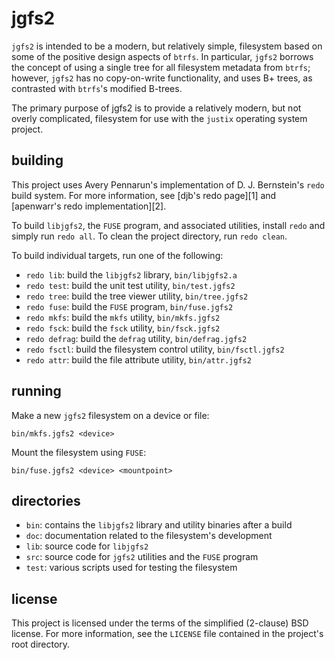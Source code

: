 jgfs2
=====
`jgfs2` is intended to be a modern, but relatively simple, filesystem based on
some of the positive design aspects of `btrfs`. In particular, `jgfs2` borrows
the concept of using a single tree for all filesystem metadata from `btrfs`;
however, `jgfs2` has no copy-on-write functionality, and uses B+ trees, as
contrasted with `btrfs`'s modified B-trees.

The primary purpose of jgfs2 is to provide a relatively modern, but not overly
complicated, filesystem for use with the `justix` operating system project.

building
--------
This project uses Avery Pennarun's implementation of D. J. Bernstein's `redo`
build system. For more information, see [djb's redo page][1] and [apenwarr's
redo implementation][2].

To build `libjgfs2`, the `FUSE` program, and associated utilities, install
`redo` and simply run `redo all`. To clean the project directory, run
`redo clean`.

To build individual targets, run one of the following:

- `redo lib`: build the `libjgfs2` library, `bin/libjgfs2.a`
- `redo test`: build the unit test utility, `bin/test.jgfs2`
- `redo tree`: build the tree viewer utility, `bin/tree.jgfs2`
- `redo fuse`: build the `FUSE` program, `bin/fuse.jgfs2`
- `redo mkfs`: build the `mkfs` utility, `bin/mkfs.jgfs2`
- `redo fsck`: build the `fsck` utility, `bin/fsck.jgfs2`
- `redo defrag`: build the `defrag` utility, `bin/defrag.jgfs2`
- `redo fsctl`: build the filesystem control utility, `bin/fsctl.jgfs2`
- `redo attr`: build the file attribute utility, `bin/attr.jgfs2`

running
-------
Make a new `jgfs2` filesystem on a device or file:

    bin/mkfs.jgfs2 <device>

Mount the filesystem using `FUSE`:

    bin/fuse.jgfs2 <device> <mountpoint>

directories
-----------
- `bin`: contains the `libjgfs2` library and utility binaries after a build
- `doc`: documentation related to the filesystem's development
- `lib`: source code for `libjgfs2`
- `src`: source code for `jgfs2` utilities and the `FUSE` program
- `test`: various scripts used for testing the filesystem

license
-------
This project is licensed under the terms of the simplified (2-clause) BSD
license. For more information, see the `LICENSE` file contained in the project's
root directory.
